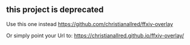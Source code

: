 ## this project is deprecated

Use this one instead https://github.com/christianallred/ffxiv-overlay

Or simply point your Url to: https://christianallred.github.io/ffxiv-overlay/

